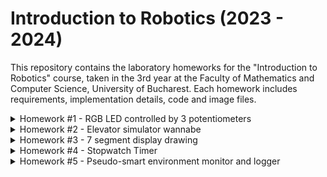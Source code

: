 # Introduction to Robotics (2023 - 2024)

This repository contains the laboratory homeworks for the "Introduction to Robotics" course, taken in the 3rd year at the Faculty of Mathematics and Computer Science, University of Bucharest. Each homework includes requirements, implementation details, code and image files.

<details>
 	<summary>Homework #1 - RGB LED controlled by 3 potentiometers</summary>
	<h2>Task Requirements</h2>
	Use a separate potentiometer for controlling each color of the RGB LED: Red, Green, and Blue. This control must leverage digital electronics. Specifically, you need to read the potentiometer’s value with Arduino and then write a mapped value to the LED pins.
	<h2>Photo of the setup</h2>
	<img src="Assets/rgb.jpg">
	<h2>Video</h2>
	<a href="https://youtu.be/r5gD0jrxwg8">YouTube link</a>
	
</details>

<details>
	<summary>Homework #2 - Elevator simulator wannabe</summary>
	<h2>Task Requirements</h2>
	Design a control system that simulates a 3-floor elevator using the Arduino platform. Here are the specific requirements:
	<ul>
		<li>LED Indicators: Each of the 3 LEDs should represent one of the 3 floors. The LED corresponding to the current floor should light up. Additionally, another LED should represent the elevator’s operational state. It should blink when the elevator is moving and remain static when stationary.</li>
		<li>Buttons: Implement 3 buttons that represent the call buttons from the 3 floors. When pressed, the elevator should simulate movement towards the floor after a short interval (2-3 seconds).
		</li>
		<li>Buzzer (optional for Computer Science, mandatory for CTI): The buzzer should sound briefly during the following scenarios:
			<ul>
				<li>Elevator arriving at the desired floor (something resembling a ”cling”).</li>
				<li>Elevator doors closing and movement (pro tip: split them into 2 different sounds).</li>
			</ul>
		</li>
		<li>State Change & Timers: If the elevator is already at the desired floor, pressing the button for that floor should have no effect. Otherwise, after a button press, the elevator should ”wait for the doors to close” and then ”move” to the corresponding floor. If the elevator is in movement, it should either do nothing or it should stack its decision (get to the first programmed floor, open the doors, wait, close them and then go to the next desired floor).</li>
		<li>Debounce: Remember to implement debounce for the buttons to avoid unintentional repeated button presses.</li>
	</ul>
	<h2>Photo of the setup</h2>
	<img src="Assets/homework_2.jpg">
	<h2>Video</h2>
	<a href="https://youtu.be/LfgWHZSbjWU">YouTube link</a>

</details>

<details>
	<summary>Homework #3 - 7 segment display drawing</summary>
	<h2>Task Requirements</h2>
	Use the joystick to control the position of the segment and ”draw” on the display. The movement between segments should be natural, meaning they should jump from the current position only to neighbors, but without passing through ”walls”. Requirements:
	<ul>
		<li>The initial position should be on the DP. The current position always blinks (irrespective of the fact that the segment is on or off). Use the joystick to move from one position to neighbors. Short pressing the button toggles the segment state from ON to OFF or from OFF to ON. Long pressing the button resets the entire display by turning all the segments OFF and moving the current position to the decimal point.</li>
	</ul>	
	<h2>Photo of the setup</h2>
	<img src="Assets/homework_3.jpg">
	<h2>Video</h2>
	<a href="https://youtu.be/cHurHx7VuAc">YouTube link</a>
	</ul>

</details>

<details>
	<summary>Homework #4 - Stopwatch Timer</summary>
	<h2>Task Requirements</h2>
	<p>Use a 4 digit 7 segment display and 3 buttons to implement a stopwatch timer that counts in 10ths of a second and has a save lap functionality (similar to most basic stopwatch functions on most phones).</p>
	<p>The starting value of the 4 digit 7 segment display should be ”000.0”. Your buttons should have the following functionalities:</p>
	<ul>
		<li>Button 1: Start / pause.</li>
		<li>Button 2: Reset (if in pause mode). Reset saved laps (if in lap viewing mode).</li>
		<li>Button 3: Save lap (if in counting mode), cycle through last saved laps (up to 4 laps).</li>
	</ul>	
	<h2>Photo of the setup</h2>
	<img src="Assets/homework_4.jpg">
	<h2>Video</h2>
	<a href="https://www.youtube.com/watch?v=WpZOTJZQCmM">YouTube link</a>
	</ul>
</details>

<details>
	<summary>Homework #5 - Pseudo-smart environment monitor and logger</summary>
	<h2>Task Requirements</h2>
	<p>Develop a ”Smart Environment Monitor and Logger” using Arduino. This system will utilize various sensors to gather environmental data, log this data into EEPROM, and provide both visual feedback via an RGB LED and user interaction through a Serial Menu. </p>
	<p>Menu Structure:</p>
	<ol>
		<li>
			<p>Sensor Settings // Go to submenu</p>
			<ol>
				<li>Sensors Sampling Interval. Here you should be prompted for a value between 1 and 10 seconds. Use this value as a sampling rate for the sensors. You can read a separate value for each or have the same for both.</li>
				<li>Ultrasonic Alert Threshold. Here you should be prompted for a threshold value for the ultrasonic sensor. You can decide if that is the min or max value (you can signal that something is too close). When sensor value exceeds the threshold value, an alert should be given. This can be in the form of a message. If the LED is set to Automatic Mode, it should also turn red if any of the sensors are outside the value.</li>
				<li>LDR Alert Threshold. Here you should be prompted for a threshold value for the LDR sensor. You can decide if that is the min or max value (for example, it could signal that night is coming). When sensor value exceeds the threshold value, an alert should be given. This can be in the form of a message. If the LED is set to Automatic Mode, it should also turn red if any of the sensors are outside the value.</li>
				<li>Back // Return to main menu</li>
			</ol>
		</li>
		<li>
			<p>Reset Logger Data. Should print a message, promting if you to confirm to delete all data. Something like ”are you sure?”, followed by the submenu with YES or NO. You can reset both sensor data at the same time, or you can do it individually. Your choice. Individually makes more sense, but I’m trying to simplify the homework.</p>
			<ol>
				<li>Yes</li>
				<li>No</li>
			</ol>
		</li>
		<li>
			<p>System Status // Check current status and health</p>
			<ol>
				<li>Current Sensor Readings. Continuously print sensor readings at the set sampling rate, from all sensors. Make sure you have a way to exit this (such as pressing a specific key) and inform the user of this method through a message.</li>
				<li>Current Sensor Settings. Displays the sampling rate and threshold value for all sensors.</li>
				<li>Display Logged Data. Displays last 10 sensor readings for all sensors.</li>
				<li>Back. Return to Main menu.</li>
			</ol>
		</li>
		<li>
			<p>RGB LED Control // Go to submenu</p>
			<ol>
				<li>Manual Color Control. Set the RGB colors manually. You decide how to input them, either by making an option for each channel, or by putting a string etc. If you expect a specific format, make sure to inform the user.</li>
				<li>LED: Toggle Automatic ON/OFF. If automatic mode is ON, then the led color should be GREEN when all sensors value do not exceed threshold values (aka no alert) and RED when there is an alert (aka ANY sensor value exceeds the threshold). When automatic mode is OFF, then the LED should use the last saved RGB values.</li>
				<li>Back // Return to main menu</li>
			</ol>
		</li>
	</ol>	
	<h2>Photo of the setup</h2>
	<img src="Assets/homework_5.jpg">
	<h2>Video</h2>
	<a href="https://youtu.be/x1IaNj1Zl58">YouTube link</a>
	</ul>
</details>